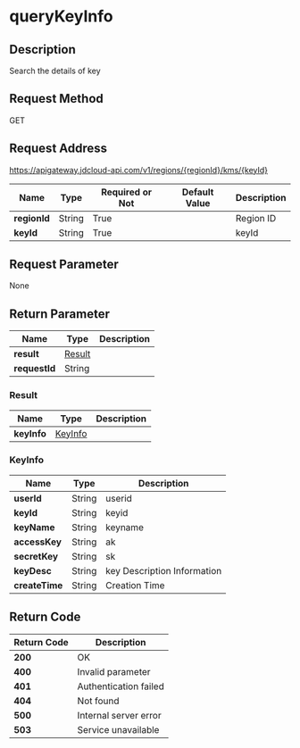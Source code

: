 # queryKeyInfo


## Description
Search the details of key

## Request Method
GET

## Request Address
https://apigateway.jdcloud-api.com/v1/regions/{regionId}/kms/{keyId}

|Name|Type|Required or Not|Default Value|Description|
|---|---|---|---|---|
|**regionId**|String|True| |Region ID|
|**keyId**|String|True| |keyId|

## Request Parameter
None


## Return Parameter
|Name|Type|Description|
|---|---|---|
|**result**|[Result](querykeyinfo#result)| |
|**requestId**|String| |

### <div id="result">Result</div>
|Name|Type|Description|
|---|---|---|
|**keyInfo**|[KeyInfo](querykeyinfo#keyinfo)| |
### <div id="keyinfo">KeyInfo</div>
|Name|Type|Description|
|---|---|---|
|**userId**|String|userid|
|**keyId**|String|keyid|
|**keyName**|String|keyname|
|**accessKey**|String|ak|
|**secretKey**|String|sk|
|**keyDesc**|String|key Description Information|
|**createTime**|String|Creation Time|

## Return Code
|Return Code|Description|
|---|---|
|**200**|OK|
|**400**|Invalid parameter|
|**401**|Authentication failed|
|**404**|Not found|
|**500**|Internal server error|
|**503**|Service unavailable|
